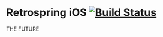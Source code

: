 # Retrospring iOS [![Build Status](https://travis-ci.org/Retrospring/retrospring-ios.svg?branch=master)](https://travis-ci.org/Retrospring/retrospring-ios)

THE FUTURE
